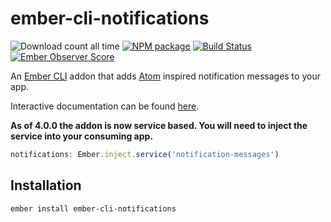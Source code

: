 # ember-cli-notifications

![Download count all time](https://img.shields.io/npm/dt/ember-cli-notifications.svg)
[![NPM package](https://img.shields.io/npm/v/ember-cli-notifications.svg)](https://www.npmjs.com/package/ember-cli-notifications) [![Build Status](https://img.shields.io/travis/stonecircle/ember-cli-notifications.svg)](https://travis-ci.org/stonecircle/ember-cli-notifications) [![Ember Observer Score](http://emberobserver.com/badges/ember-cli-notifications.svg)](http://emberobserver.com/addons/ember-cli-notifications)


An [Ember CLI] addon that adds [Atom] inspired notification messages to your app.

Interactive documentation can be found [here].

**As of 4.0.0 the addon is now service based. You will need to inject the service into your consuming app.**

```js
notifications: Ember.inject.service('notification-messages')
```

## Installation

```shell
ember install ember-cli-notifications
```

[Ember CLI]: http://ember-cli.com
[Atom]: https://github.com/atom/notifications
[here]: http://stonecircle.github.io/ember-cli-notifications

